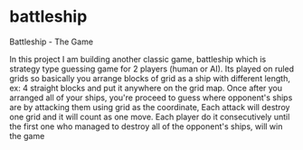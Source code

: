 # battleship
Battleship - The Game

In this project I am building another classic game, battleship which is strategy type guessing game for 2 players (human or AI).
Its played on ruled grids so basically you arrange blocks of grid as a ship with different length, ex: 4 straight blocks and put it anywhere on the grid map.
Once after you arranged all of your ships, you're proceed to guess where opponent's ships are by attacking them using grid as the coordinate,
Each attack will destroy one grid and it will count as one move. Each player do it consecutively until the first one who managed to destroy all of the opponent's ships, will win the game

